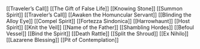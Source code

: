 [[Traveler’s Call]]
[[The Gift of False Life]]
[[Knowing Stone]]
[[Summon Spirit]]
[[Traveler’s Call]]
[[Awaken the Homuncular Servant]]
[[Blinding the Alloy Eye]]
[[Compel Spirit]]
[[Fortezza Sindonica]]
[[Harrowhaunt]]
[[Host Spirit]]
[[Knit the Veil]]
[[Name of the Father]]
[[Shambling Hordes]]
[[Befoul Vessel]]
[[Bind the Spirit]]
[[Death Rattle]]
[[Split the Shroud]]
[[Ex Nihilo]]
[[Lazarene Blessing]]
[[Pit of Contemplation]]